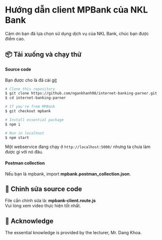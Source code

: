 # Hướng dẫn client MPBank của NKL Bank
Cảm ơn bạn đã lựa chọn sử dụng dịch vụ của NKL Bank, chúc bạn được điểm cao.<br>
## 📦 Tải xuống và chạy thử
#### Source code

Bạn được cho là đã cài [git](https://git-scm.com/)

```bash
# Clone this repository
$ git clone https://github.com/ngankhanh98/internet-banking-parner.git
$ cd internet-banking-parner

# If you're from MPBank
$ git checkout mpbank

# Install essential package
$ npm i

# Run in localhost
$ npm start
```
Một webservice đang chạy ở `http://localhost:5000/` nhưng ta chưa làm được gì với nó đâu.

#### Postman collection
Nếu bạn là mpbank, import **mpbank.postman_collection.json**.<br>

## 🎯 Chỉnh sửa source code
File cần chỉnh sửa là: **mpbank-client.route.js**<br>
Vui lòng xem video thực hiện tốt nhất.

## 🙏 Acknowledge
The essential knowledge is provided by the lecturer, Mr. Dang Khoa.
